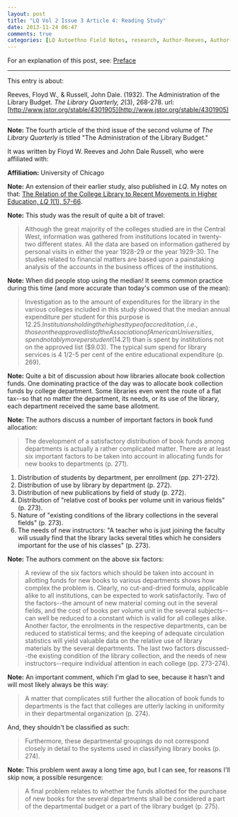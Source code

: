 ```yaml
---
layout: post
title: "LQ Vol 2 Issue 3 Article 4: Reading Study"
date: 2013-11-24 06:47
comments: true
categories: [LQ Autoethno Field Notes, research, Author-Reeves, Author-2nd-Russell, Affil-University of Chicago]
---
```


For an explanation of this post, see:
[Preface](/blog/2013/08/14/lq-autoethnography-research-journal-preface/)

---

This entry is about:

Reeves, Floyd W., &amp; Russell, John Dale. (1932). The
Administration of the Library Budget. *The Library
Quarterly, 2*(3), 268-278.
url:[http://www.jstor.org/stable/4301905](http://www.jstor.org/stable/4301905)

---

**Note:** The fourth article of the third issue of the
second volume of *The Library Quarterly* is titled "The
Administration of the Library Budget."

It was written by Floyd W. Reeves and John Dale Russell,
who were affiliated with:

**Affiliation:** University of Chicago

**Note:** An extension of their earlier study, also
published in *LQ*. My notes on that: [The Relation of
the College Library to Recent Movements in Higher
Education, *LQ 1*(1),
57-66](/blog/2013/07/25/lq-vol-1-issue-1-article-6-autoethnographic-study/).

**Note:** This study was the result of quite a bit of
travel:

> Although the great majority of the colleges studied
> are in the Central West, information was gathered from
> institutions located in twenty-two different states.
> All the data are based on information gathered by
> personal visits in either the year 1928-29 or the year
> 1929-30. The studies related to financial matters are
> based upon a painstaking analysis of the accounts in
> the business offices of the institutions.

**Note:** When did people stop using the median! It
seems common practice during this time (and more
accurate than today's common use of the mean):

> Investigation as to the amount of expenditures for the
> library in the various colleges included in this study
> showed that the median annual expenditure per student
> for this purpose is $12.25. Institutions holding the
> highest type of accreditation, i.e., those on the
> approved list of the Association of American
> Universities, spend notably more per student ($14.21)
> than is spent by institutions not on the approved list
> ($9.03). The typical sum spend for library services is
> 4 1/2-5 per cent of the entire educational expenditure
> (p. 269).

**Note:** Quite a bit of discussion about how libraries
allocate book collection funds. One dominating practice
of the day was to allocate book collection funds by
college department. Some libraries even went the route
of a flat tax--so that no matter the department, its
needs, or its use of the library, each department
received the same base allotment.

**Note:** The authors discuss a number of important
factors in book fund allocation:

> The development of a satisfactory distribution of book
> funds among departments is actually a rather
> complicated matter. There are at least six important
> factors to be taken into account in allocating funds
> for new books to departments (p. 271).

1. Distribution of students by department, per
   enrollment (pp. 271-272).
1. Distribution of use by library by department (p.
   272).
1. Distribution of new publications by field of study
   (p. 272).
1. Distribution of "relative cost of books per volume
   unit in various fields" (p. 273).
1. Nature of "existing conditions of the library
   collections in the several fields" (p. 273).
1. The needs of new instructors: "A teacher who is just
   joining the faculty will usually find that the
   library lacks several titles which he considers
   important for the use of his classes" (p. 273).

**Note:** The authors comment on the above six factors:

> A review of the six factors which should be taken into
> account in allotting funds for new books to various
> departments shows how complex the problem is. Clearly,
> no cut-and-dried formula, applicable alike to all
> institutions, can be expected to work satisfactorily.
> Two of the factors--the amount of new material coming
> out in the several fields, and the cost of books per
> volume unit in the several subjects--can well be
> reduced to a constant which is valid for all colleges
> alike. Another factor, the enrolments in the
> respective departments, can be reduced to statistical
> terms; and the keeping of adequate circulation
> statistics will yield valuable data on the relative
> use of library materials by the several departments.
> The last two factors discussed--the existing condition
> of the library collection, and the needs of new
> instructors--require individual attention in each
> college (pp. 273-274).

**Note:** An important comment, which I'm glad to see,
because it hasn't and will most likely always be this
way:

> A matter that complicates still further the allocation
> of book funds to departments is the fact that colleges
> are utterly lacking in uniformity in their
> departmental organization (p. 274).

And, they shouldn't be classified as such:

> Furthermore, these departmental groupings do not
> correspond closely in detail to the systems used in
> classifying library books (p. 274).

**Note:** This problem went away a long time ago, but I
can see, for reasons I'll skip now, a possible
resurgence:

> A final problem relates to whether the funds allotted
> for the purchase of new books for the several
> departments shall be considered a part of the
> departmental budget or a part of the library budget
> (p. 275).
